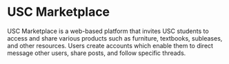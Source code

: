 # USC Marketplace
USC Marketplace is a web-based platform that invites USC students to access and share
various products such as furniture, textbooks, subleases, and other resources. Users
create accounts which enable them to direct message other users, share posts, and 
follow specific threads.
